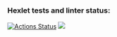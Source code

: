 ### Hexlet tests and linter status:
[![Actions Status](https://github.com/aimark/fullstack-javascript-project-lvl1/workflows/hexlet-check/badge.svg)](https://github.com/aimark/fullstack-javascript-project-lvl1/actions)
<a href="https://codeclimate.com/github/aimark/fullstack-javascript-project-lvl1/maintainability"><img src="https://api.codeclimate.com/v1/badges/68a087b87362280f5d30/maintainability" /></a>
